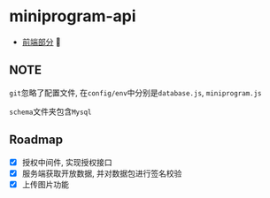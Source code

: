 # miniprogram-api

- [前端部分](https://github.com/metxnbr/miniprogram-api-frontend) 🚀

## NOTE

`git`忽略了配置文件, 在`config/env`中分别是`database.js`, `miniprogram.js`

`schema`文件夹包含`Mysql`

## Roadmap

- [x] 授权中间件, 实现授权接口
- [x] 服务端获取开放数据, 并对数据包进行签名校验
- [x] 上传图片功能
